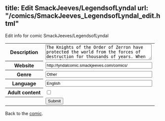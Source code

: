 title: Edit SmackJeeves/LegendsofLyndal
url: "/comics/SmackJeeves_LegendsofLyndal_edit.html"
---
Edit info for comic SmackJeeves/LegendsofLyndal

<form name="comic" action="http://gaepostmail.appspot.com/comic/" method="post">
<table class="comicinfo">
<tr>
<th>Description</th><td><textarea name="description" cols="40" rows="3">The Knights of the Order of Zerron have protected the world from the forces of destruction for thousands of years. When one of the most renowned Knights uncovers a terrible plot by an ancient enemy, he is forced to set out on an epic journey to reclaim lost relics of the past in order to ensure peace in the world of Lyndal.</textarea></td>
</tr>
<tr>
<th>Website</th><td><input type="text" name="url" value="http://lyndalcomic.smackjeeves.com/comics/" size="40"/></td>
</tr>
<tr>
<th>Genre</th><td><input type="text" name="genre" value="Other" size="40"/></td>
</tr>
<tr>
<th>Language</th><td><input type="text" name="language" value="English" size="40"/></td>
</tr>
<tr>
<th>Adult content</th><td><input type="checkbox" name="adult" value="adult" /></td>
</tr>
<tr>
<th></th><td>
<input type="hidden" name="comic" value="SmackJeeves_LegendsofLyndal" />
<input type="submit" name="submit" value="Submit" />
</td>
</tr>
</table>
</form>

Back to the [comic](SmackJeeves_LegendsofLyndal.html).
